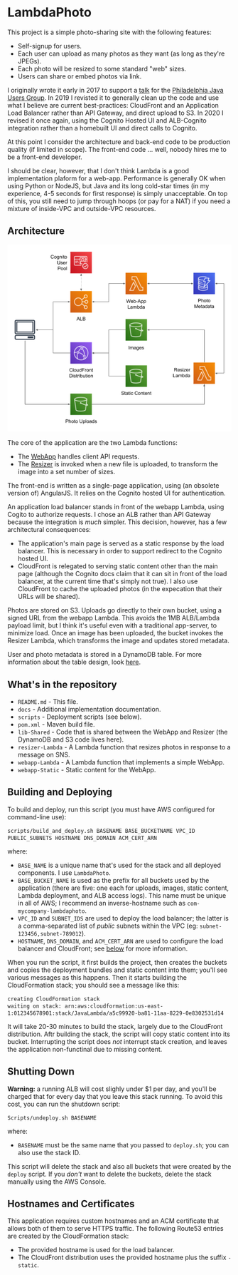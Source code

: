 # LambdaPhoto 

This project is a simple photo-sharing site with the following features:

* Self-signup for users.
* Each user can upload as many photos as they want (as long as they're JPEGs).
* Each photo will be resized to some standard "web" sizes.
* Users can share or embed photos via link.

I originally wrote it early in 2017 to support a [talk](docs/jug_presentation.pdf)
for the [Philadelphia Java Users Group](https://www.meetup.com/PhillyJUG/). In 2019
I revisted it to generally clean up the code and use what I believe are current
best-practices: CloudFront and an Application Load Balancer rather than API Gateway,
and direct upload to S3. In 2020 I revised it once again, using the Cognito Hosted
UI and ALB-Cognito integration rather than a homebuilt UI and direct calls to Cognito.

At this point I consider the architecture and back-end code to be production quality
(if limited in scope). The front-end code ... well, nobody hires me to be a front-end
developer.

I should be clear, however, that I don't think Lambda is a good implementation plaform
for a web-app. Performance is generally OK when using Python or NodeJS, but Java and
its long cold-star times (in my experience, 4-5 seconds for first response) is simply
unacceptable. On top of this, you still need to jump through hoops (or pay for a NAT)
if you need a mixture of inside-VPC and outside-VPC resources.


## Architecture 

![Architecture Diagram](docs/architecture.png)

The core of the application are the two Lambda functions:

* The [WebApp](docs/webapp.md) handles client API requests.
* The [Resizer](docs/resizer.md) is invoked when a new file is uploaded, to transform
  the image into a set number of sizes. 

The front-end is written as a single-page application, using (an obsolete version of)
AngularJS. It relies on the Cognito hosted UI for authentication.

An application load balancer stands in front of the webapp Lambda, using Cogito to
authorize requests. I chose an ALB rather than API Gateway because the integration
is _much_ simpler. This decision, however, has a few architectural consequences:

* The application's main page is served as a static response by the load balancer.
  This is necessary in order to support redirect to the Cognito hosted UI.
* CloudFront is relegated to serving static content other than the main page (although
  the Cognito docs claim that it can sit in front of the load balancer, at the current
  time that's simply not true). I also use CloudFront to cache the uploaded photos (in
  the expecation that their URLs will be shared).

Photos are stored on S3. Uploads go directly to their own bucket, using a signed URL from
the webapp Lambda. This avoids the 1MB ALB/Lambda payload limit, but I think it's useful
even with a traditional app-server, to minimize load. Once an image has been uploaded, the
bucket invokes the Resizer Lambda, which transforms the image and updates stored metadata.

User and photo metadata is stored in a DynamoDB table. For more information about the table
design, look [here](docs/database.md).


## What's in the repository

* `README.md`         - This file.
* `docs`              - Additional implementation documentation.
* `scripts`           - Deployment scripts (see below).
* `pom.xml`           - Maven build file.
* `lib-Shared`        - Code that is shared between the WebApp and Resizer (the DynamoDB and S3 code lives here).
* `resizer-Lambda`    - A Lambda function that resizes photos in response to a message on SNS.
* `webapp-Lambda`     - A Lambda function that implements a simple WebApp.
* `webapp-Static`     - Static content for the WebApp.


## Building and Deploying

To build and deploy, run this script (you must have AWS configured for command-line use):

```
scripts/build_and_deploy.sh BASENAME BASE_BUCKETNAME VPC_ID PUBLIC_SUBNETS HOSTNAME DNS_DOMAIN ACM_CERT_ARN
```

where:

* `BASE_NAME` is a unique name that's used for the stack and all deployed components. I use `LambdaPhoto`.
* `BASE_BUCKET_NAME` is used as the prefix for all buckets used by the application (there are
  five: one each for uploads, images, static content, Lambda deployment, and ALB access logs). This
  name must be unique in all of AWS; I recommend an inverse-hostname such as `com-mycompany-lambdaphoto`.
* `VPC_ID` and `SUBNET_IDS` are used to deploy the load balancer; the latter is a comma-separated
  list of _public_ subnets within the VPC (eg: `subnet-123456,subnet-789012`).
* `HOSTNAME`, `DNS_DOMAIN`, and `ACM_CERT_ARN` are used to configure the load balancer and CloudFront;
  see [below](#hostnames-and-certificates) for more information.

When you run the script, it first builds the project, then creates the buckets and copies the
deployment bundles and static content into them; you'll see various messages as this happens.
Then it starts building the CloudFormation stack; you should see a message like this:

```
creating CloudFormation stack
waiting on stack: arn:aws:cloudformation:us-east-1:012345678901:stack/JavaLambda/a5c99920-ba81-11aa-8229-0e8302531d14
```

It will take 20-30 minutes to build the stack, largely due to the CloudFront distribution.
Aftr building the stack, the script will copy static content into its bucket. Interrupting
the script does _not_ interrupt stack creation, and leaves the application non-functinal
due to missing content.


## Shutting Down

**Warning:** a running ALB will cost slighly under $1 per day, and you'll be charged that for
every day that you leave this stack running. To avoid this cost, you can run the shutdown script:

```
Scripts/undeploy.sh BASENAME
```

where:

* `BASENAME` must be the same name that you passed to `deploy.sh`; you can also use the stack
  ID.

This script will delete the stack and also all buckets that were created by the `deploy` script.
If you _don't_ want to delete the buckets, delete the stack manually using the AWS Console.


## Hostnames and Certificates

This application requires custom hostnames and an ACM certificate that allows both of them to
serve HTTPS traffic. The following Route53 entries are created by the CloudFormation stack:

* The provided hostname is used for the load balancer.
* The CloudFront distribution uses the provided hostname plus the suffix `-static`.
